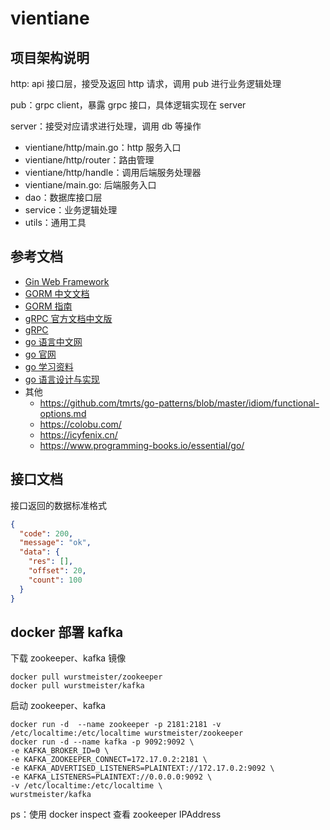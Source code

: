 # vientiane

## 项目架构说明

http: api 接口层，接受及返回 http 请求，调用 pub 进行业务逻辑处理

pub：grpc client，暴露 grpc 接口，具体逻辑实现在 server

server：接受对应请求进行处理，调用 db 等操作

- vientiane/http/main.go：http 服务入口
- vientiane/http/router：路由管理
- vientiane/http/handle：调用后端服务处理器
- vientiane/main.go: 后端服务入口
- dao：数据库接口层
- service：业务逻辑处理
- utils：通用工具

## 参考文档

- [Gin Web Framework](https://gin-gonic.com/zh-cn/docs/examples/query-and-post-form/)
- [GORM 中文文档](https://jasperxu.com/Programming/Golang/GORM/)
- [GORM 指南](https://gorm.io/zh_CN/docs/)
- [gRPC 官方文档中文版](http://doc.oschina.net/grpc?t=58009)
- [gRPC](https://www.grpc.io/docs/languages/go/quickstart/)
- [go 语言中文网](https://studygolang.com/)
- [go 官网](https://pkg.go.dev/)
- [go 学习资料](https://www.topgoer.com/)
- [go 语言设计与实现](https://draveness.me/golang/)
- 其他
  - https://github.com/tmrts/go-patterns/blob/master/idiom/functional-options.md
  - https://colobu.com/
  - https://icyfenix.cn/
  - https://www.programming-books.io/essential/go/

## 接口文档

接口返回的数据标准格式

```json
{
  "code": 200,
  "message": "ok",
  "data": {
    "res": [],
    "offset": 20,
    "count": 100
  }
}
```
## docker 部署 kafka
下载 zookeeper、kafka 镜像
```shell
docker pull wurstmeister/zookeeper
docker pull wurstmeister/kafka
```
启动 zookeeper、kafka
```shell
docker run -d  --name zookeeper -p 2181:2181 -v /etc/localtime:/etc/localtime wurstmeister/zookeeper
docker run -d --name kafka -p 9092:9092 \ 
-e KAFKA_BROKER_ID=0 \
-e KAFKA_ZOOKEEPER_CONNECT=172.17.0.2:2181 \
-e KAFKA_ADVERTISED_LISTENERS=PLAINTEXT://172.17.0.2:9092 \
-e KAFKA_LISTENERS=PLAINTEXT://0.0.0.0:9092 \
-v /etc/localtime:/etc/localtime \
wurstmeister/kafka
```
ps：使用 docker inspect 查看 zookeeper IPAddress